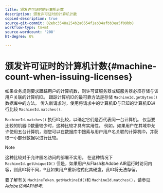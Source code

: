 ```yaml
---
title: 颁发许可证时的计算机计数
description: 颁发许可证时的计算机计数
copied-description: true
source-git-commit: 02ebc3548a254b2a6554f1ab34afbb3ea5f09bb8
workflow-type: tm+mt
source-wordcount: '208'
ht-degree: 0%

---
```


# 颁发许可证时的计算机计数{#machine-count-when-issuing-licenses}

如果业务规则要求跟踪用户的计算机数，则许可证服务器或域服务器必须存储与该用户关联的计算机ID。 跟踪计算机ID的最可靠方法是存储 `MachineId.getBytes()` 数据库中的方法。 传入新请求时，使用将请求中的计算机ID与已知的计算机ID进行比较 `MachineId.matches()`.

`MachineId.matches()` 执行ID比较，以确定它们是否代表同一台计算机。 仅当要比较的机器ID数量较少时，这种比较才具有实用性。 例如，如果用户在其域中允许使用五台计算机，则您可以在数据库中搜索与用户用户名关联的计算机ID，并获取一小部分数据以进行比较。

>[!NOTE]
>
>这种比较对于允许匿名访问的部署不实用。 在这种情况下 `MachineId.getUniqueID()` 但是，如果用户从Flash和Adobe AIR运行时访问内容，则此ID将不同，®且如果用户重新格式化其硬盘，此ID将无法存留。

要了解有关 `MachineToken.getMachineId()`和 `MachineId.matches()`，请参见 *Adobe访问API参考*.

